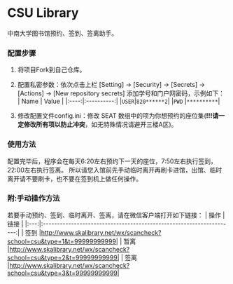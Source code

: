 # CSU Library
中南大学图书馆预约、签到、签离助手。

### 配置步骤
1. 将项目Fork到自己仓库。

2. 配置私密参数：依次点击上栏 [Setting] -> [Security] -> [Secrets] -> [Actions] -> [New repository secrets] 添加学号和门户网密码，示例如下：
    | Name |    Value   |
    |:----:|:----------:|
    |`USER`|`820******2`|
    |`PWD` |`**********`|

3. 修改配置文件config.ini：修改 SEAT 数组中的项为你想预约的座位集(**!!!请一定修改所有项以防止冲突**，如无特殊情况请避开三楼A区)。

### 使用方法
配置完毕后，程序会在每天6:20左右预约下一天的座位，7:50左右执行签到，22:00左右执行签离。
所以请您入馆前先手动临时离开再刷卡进馆，出馆、临时离开请不要刷卡，也不要在签到机上做任何操作。

### 附:手动操作方法
若要手动预约、签到、临时离开、签离，请在微信客户端打开如下链接：
| 操作 |                               链接                                   |
|:---:|:--------------------------------------------------------------------:|
| 签到 |http://www.skalibrary.net/wx/scancheck?school=csu&type=1&t=99999999999|
| 暂离 |http://www.skalibrary.net/wx/scancheck?school=csu&type=2&t=99999999999|
| 签离 |http://www.skalibrary.net/wx/scancheck?school=csu&type=3&t=99999999999|
